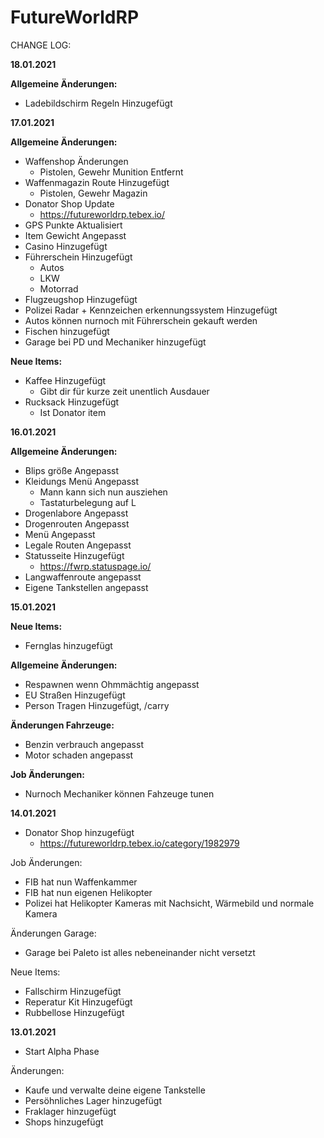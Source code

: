 # FutureWorldRP

CHANGE LOG:

**18.01.2021**

**Allgemeine Änderungen:**

- Ladebildschirm Regeln Hinzugefügt


**17.01.2021**

**Allgemeine Änderungen:**

- Waffenshop Änderungen
    - Pistolen, Gewehr Munition Entfernt
- Waffenmagazin Route Hinzugefügt
    - Pistolen, Gewehr Magazin
- Donator Shop Update
    - https://futureworldrp.tebex.io/
- GPS Punkte Aktualisiert
- Item Gewicht Angepasst
- Casino Hinzugefügt
- Führerschein Hinzugefügt
    - Autos
    - LKW
    - Motorrad
- Flugzeugshop Hinzugefügt
- Polizei Radar + Kennzeichen erkennungssystem Hinzugefügt
- Autos können nurnoch mit Führerschein gekauft werden
- Fischen hinzugefügt
- Garage bei PD und Mechaniker hinzugefügt

**Neue Items:**

- Kaffee Hinzugefügt
    - Gibt dir für kurze zeit unentlich Ausdauer
- Rucksack Hinzugefügt
    - Ist Donator item

**16.01.2021**

**Allgemeine Änderungen:**

- Blips größe Angepasst
- Kleidungs Menü Angepasst
    - Mann kann sich nun ausziehen
    - Tastaturbelegung auf L
- Drogenlabore Angepasst
- Drogenrouten Angepasst
- Menü Angepasst
- Legale Routen Angepasst
- Statusseite Hinzugefügt
    - https://fwrp.statuspage.io/
- Langwaffenroute angepasst
- Eigene Tankstellen angepasst


**15.01.2021**

**Neue Items:**

- Fernglas hinzugefügt


**Allgemeine Änderungen:**

- Respawnen wenn Ohmmächtig angepasst
- EU Straßen Hinzugefügt
- Person Tragen Hinzugefügt, /carry

**Änderungen Fahrzeuge:**

- Benzin verbrauch angepasst
- Motor schaden angepasst

**Job Änderungen:**

- Nurnoch Mechaniker können Fahzeuge tunen


**14.01.2021**

-  Donator Shop hinzugefügt
    - https://futureworldrp.tebex.io/category/1982979

Job Änderungen:

- FIB hat nun Waffenkammer
- FIB hat nun eigenen Helikopter
- Polizei hat Helikopter Kameras mit Nachsicht, Wärmebild und normale Kamera

Änderungen Garage:

- Garage bei Paleto ist alles nebeneinander nicht versetzt


Neue Items:

- Fallschirm Hinzugefügt
- Reperatur Kit Hinzugefügt
- Rubbellose Hinzugefügt


**13.01.2021**

- Start Alpha Phase

Änderungen:

- Kaufe und verwalte deine eigene Tankstelle
- Persöhnliches Lager hinzugefügt
- Fraklager hinzugefügt
- Shops hinzugefügt